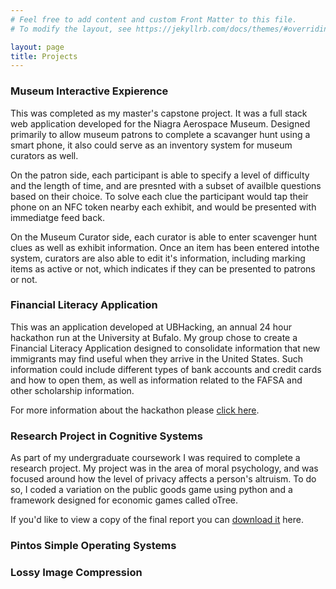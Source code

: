 ```yaml
---
# Feel free to add content and custom Front Matter to this file.
# To modify the layout, see https://jekyllrb.com/docs/themes/#overriding-theme-defaults

layout: page
title: Projects
---
```


### Museum Interactive Expierence

This was completed as my master's capstone project. It was a full stack web application developed for the Niagra Aerospace Museum. Designed primarily to allow museum patrons to complete a scavanger hunt using a smart phone, it also could serve as an inventory system for museum curators as well.

On the patron side, each participant is able to specify a level of difficulty and the length of time, and are presnted with a subset of availble questions based on their choice. To solve each clue the participant would tap their phone on an NFC token nearby each exhibit, and would be presented with immediatge feed back.

On the Museum Curator side, each curator is able to enter scavenger hunt clues as well as exhibit information. Once an item has been entered intothe system, curators are also able to edit it's information, including marking items as active or not, which indicates if they can be presented to patrons or not.

### Financial Literacy Application

This was an application developed at UBHacking, an annual 24 hour hackathon run at the University at Bufalo. My group chose to create a Financial Literacy Application designed to consolidate information that new immigrants may find useful when they arrive in the United States. Such information could include different types of bank accounts and credit cards and how to open them, as well as information related to the FAFSA and other scholarship information.

For more information about the hackathon please [click here](https://devpost.com/software/something-catchy).

### Research Project in Cognitive Systems

As part of my undergraduate coursework I was required to complete a research project. My project was in the area of moral psychology, and was focused around how the level of privacy affects a person's altruism. To do so, I coded a variation on the public goods game using python and a framework designed for economic games called oTree.

If you'd like to view a copy of the final report you can [download it](https://alexcw-5.github.io/Caceres-Wright_undergrad_capstone/mydoc.pdf) here.

### Pintos Simple Operating Systems

### Lossy Image Compression